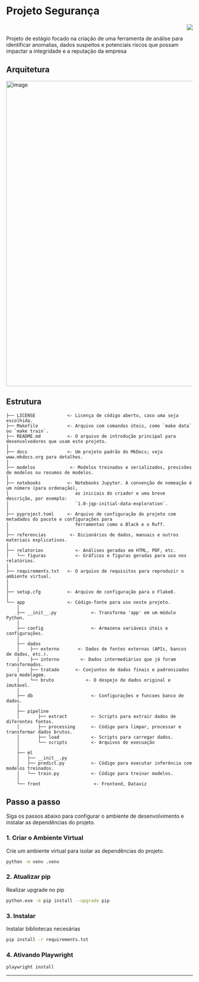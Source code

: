# Projeto Segurança

<div align="right">
  <a target="_blank" href="https://cookiecutter-data-science.drivendata.org/">
    <img src="https://img.shields.io/badge/CCDS-Project%20template-328F97?logo=cookiecutter" />
  </a>
</div>

Projeto de estágio focado na criação de uma ferramenta de análise para identificar anomalias, dados suspeitos e potenciais riscos que possam impactar a integridade e a reputação da empresa

## Arquitetura
<img width="1552" height="824" alt="image" src="https://github.com/user-attachments/assets/57ddd75f-5ef1-461d-9fa9-ddb2fa56f73a" />





## Estrutura

```
├── LICENSE            <- Licença de código aberto, caso uma seja escolhida.
├── Makefile           <- Arquivo com comandos úteis, como `make data` ou `make train`.
├── README.md          <- O arquivo de introdução principal para desenvolvedores que usam este projeto.
│
├── docs               <- Um projeto padrão do MkDocs; veja www.mkdocs.org para detalhes.
│
├── modelos             <- Modelos treinados e serializados, previsões de modelos ou resumos de modelos.
│
├── notebooks          <- Notebooks Jupyter. A convenção de nomeação é um número (para ordenação),
│                         as iniciais do criador e uma breve descrição, por exemplo:
│                         `1.0-jqp-initial-data-exploration`.
│
├── pyproject.toml     <- Arquivo de configuração do projeto com metadados do pacote e configurações para
│                         ferramentas como o Black e o Ruff.
│
├── referencias         <- Dicionários de dados, manuais e outros materiais explicativos.
│
├── relatorios            <- Análises geradas em HTML, PDF, etc.
│   └── figuras           <- Gráficos e figuras geradas para uso nos relatórios.
│
├── requirements.txt   <- O arquivo de requisitos para reproduzir o ambiente virtual.
│                      
│
├── setup.cfg          <- Arquivo de configuração para o Flake8.
│
└── app                <- Código-fonte para uso neste projeto.
    │
    ├── __init__.py             <- Transforma 'app' em um módulo Python.
    │
    ├── config                  <- Armazena variáveis úteis e configurações.
    │
    ├── dados
    │    ├── externo       <- Dados de fontes externas (APIs, bancos de dados, etc.).
    │    ├── interno        <- Dados intermediários que já foram transformados.
    │    ├── tratado      <- Conjuntos de dados finais e padronizados para modelagem.
    │    └── bruto            <- O despejo de dados original e imutável.
    │
    ├── db                      <- Configurações e funcoes banco de dados.
    │
    ├── pipeline
    │       ├── extract         <- Scripts para extrair dados de diferentes fontes.
    │       ├── processing      <- Código para limpar, processar e transformar dados brutos.
    │       ├── load            <- Scripts para carregar dados.
    │       └── scripts         <- Arquivos de execuação 
    │
    ├── ml                
    │   ├── __init__.py 
    │   ├── predict.py          <- Código para executar inferência com modelos treinados.          
    │   └── train.py            <- Código para treinar modelos.
    │
    └── front                    <- Frontend, Dataviz

```
## Passo a passo

Siga os passos abaixo para configurar o ambiente de desenvolvimento e instalar as dependências do projeto.

### 1. Criar o Ambiente Virtual

Crie um ambiente virtual para isolar as dependências do projeto.

```bash
python -m venv .venv
```
### 2. Atualizar pip 

Realizar upgrade no pip

```bash
python.exe -m pip install --upgrade pip     
```

### 3. Instalar 

Instalar bibliotecas necesárias

```bash
pip install -r requirements.txt       
```

### 4. Ativando Playwright

```bash
playwright install
```


--------

